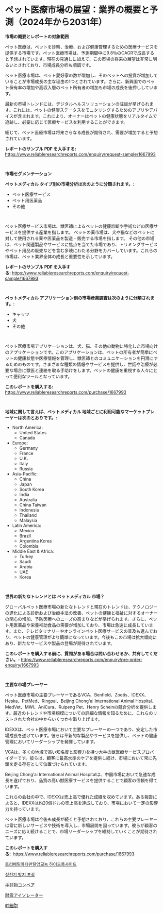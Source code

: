 <p><h1>ペット医療市場の展望：業界の概要と予測（2024年から2031年）</h1></p><p><strong>市場の概要とレポートの対象範囲</strong></p>
<p><p>ペット医療は、ペットを診察、治療、および健康管理するための医療サービスを提供する市場です。ペット医療市場は、予測期間中に9.8％のCAGRで成長すると予想されています。現在の見通しに加えて、この市場の将来の展望は非常に明るいとされており、市場成長分析も順調です。</p><p>ペット医療市場は、ペット愛好家の数が増加し、そのペットへの投資が増加していることが市場成長の主な理由の1つとされています。さらに、新興国でのペット保有率の増加や高収入層のペット所有者の増加も市場の成長を後押ししています。</p><p>最新の市場トレンドには、デジタルヘルスソリューションの注目が挙げられます。これには、ペットの健康ステータスをモニタリングするためのアプリやデバイスが含まれます。これにより、オーナーはペットの健康状態をリアルタイムで追跡し、必要に応じて医療サービスを利用することができます。</p><p>総じて、ペット医療市場は将来さらなる成長が期待され、需要が増加すると予想されています。</p></p>
<p><strong>レポートのサンプル PDF を入手する:</strong> <a href="https://www.reliableresearchreports.com/enquiry/request-sample/1667993">https://www.reliableresearchreports.com/enquiry/request-sample/1667993</a></p>
<p>&nbsp;</p>
<p><strong>市場セグメンテーション</strong></p>
<p><strong>ペットメディカル タイプ別の市場分析は次のように分類されます。:</strong></p>
<p><ul><li>ペット医療サービス</li><li>ペット用医薬品</li><li>その他</li></ul></p>
<p>&nbsp;</p>
<p><p>ペット医療サービス市場は、獣医師によるペットの健康診断や手術などの医療サービスを提供する産業を指します。 ペットの薬市場は、犬や猫などのペットに対して使用される薬や医薬品を製造・販売する市場を指します。 その他の市場は、ペット関連製品やサービスに焦点を当てた市場であり、トリミングサービスやペット用品の販売などを含む多岐にわたる分野をカバーしています。これらの市場は、ペット業界全体の成長と重要性を示しています。</p></p>
<p><strong>レポートのサンプル PDF を入手する:</strong>&nbsp;<a href="https://www.reliableresearchreports.com/enquiry/request-sample/1667993">https://www.reliableresearchreports.com/enquiry/request-sample/1667993</a></p>
<p>&nbsp;</p>
<p><strong> ペットメディカル アプリケーション別の市場産業調査は次のように分類されます。:</strong></p>
<p><ul><li>キャッツ</li><li>犬</li><li>その他</li></ul></p>
<p>&nbsp;</p>
<p><p>ペット医療市場アプリケーションは、犬、猫、その他の動物に特化した市場向けのアプリケーションです。このアプリケーションは、ペットの所有者が簡単にペットの健康状態や医療情報を管理し、獣医師とのコミュニケーションを円滑にするためのものです。さまざまな種類の情報やサービスを提供し、世話や治療が必要な場合に獣医と連絡を取る手助けをします。ペットの健康を重視する人々にとって便利なツールとなっています。</p></p>
<p><strong>このレポートを購入する:</strong>&nbsp; <a href="https://www.reliableresearchreports.com/purchase/1667993">https://www.reliableresearchreports.com/purchase/1667993</a></p>
<p>&nbsp;</p>
<p><strong>地域に関して言えば、ペットメディカル 地域ごとに利用可能なマーケットプレーヤーは次のとおりです。:</strong></p>
<p><ul>
    <li>
        North America:
        <ul>
            <li>United States</li>
            <li>Canada</li>
        </ul>
    </li>
    <li>
        Europe:
        <ul>
            <li>Germany</li>
            <li>France</li>
            <li>U.K.</li>
            <li>Italy</li>
            <li>Russia</li>
        </ul>
    </li>
    <li>
        Asia-Pacific:
        <ul>
            <li>China</li>
            <li>Japan</li>
            <li>South Korea</li>
            <li>India</li>
            <li>Australia</li>
            <li>China Taiwan</li>
            <li>Indonesia</li>
            <li>Thailand</li>
            <li>Malaysia</li>
        </ul>
    </li>
    <li>
        Latin America:
        <ul>
            <li>Mexico</li>
            <li>Brazil</li>
            <li>Argentina Korea</li>
            <li>Colombia</li>
        </ul>
    </li>
    <li>
        Middle East & Africa:
        <ul>
            <li>Turkey</li>
            <li>Saudi</li>
            <li>Arabia</li>
            <li>UAE</li>
            <li>Korea</li>
        </ul>
    </li>
    </ul></p>
<p>&nbsp;</p>
<p><strong>世界の新たなトレンドとは ペットメディカル 市場？</strong></p>
<p><p>グローバルペット医療市場の新たなトレンドと現在のトレンドは、テクノロジーの進化による診断および治療手法の改善、ペットの健康と福祉に対するオーナーの関心の増加、予防医療へのニーズの高まりなどが挙げられます。さらに、ペット用医薬品や栄養補助食品の需要が増加しており、市場は急速に成長しています。また、テレビタリナリーやオンラインペット医療サービスの普及も進んでおり、ペットの健康管理がより簡単になっています。今後もこの市場は拡大傾向にあり、新たなサービスや製品の登場が期待されています。</p></p>
<p><strong>このレポートを購入する前に、質問がある場合は問い合わせるか、共有してください。</strong>- <a href="https://www.reliableresearchreports.com/enquiry/pre-order-enquiry/1667993">https://www.reliableresearchreports.com/enquiry/pre-order-enquiry/1667993</a></p>
<p>&nbsp;</p>
<p><strong>主要な市場プレーヤー</strong></p>
<p><p>ペット医療市場の主要プレーヤーであるVCA、Benfield、Zoetis、IDEXX、Heska、PetMed、Ringpai、Beijing Chong'ai International Animal Hospital、MedVet、MWI、AniCura、Ruipeng Pet、Henry Scheinの競合分析を提供します。最近のトレンドや市場規模についての詳細な情報を知るために、これらのリストされた会社の中からいくつかを取り上げます。</p><p>IDEXXは、ペット医療市場において主要なプレーヤーの一つであり、安定した市場成長を遂げています。彼らは革新的な製品やサービスを提供し、ペットの健康管理においてリーダーシップを発揮しています。</p><p>VCAは、多くの地域で高い知名度と影響力を持つ大手の獣医療サービスプロバイダーです。彼らは、顧客に最高水準のケアを提供し続け、市場において常に先頭を走る存在として位置づけられています。</p><p>Beijing Chong'ai International Animal Hospitalは、中国市場において急速な成長を遂げており、品質の高い獣医療サービスを提供することで顧客の信頼を得ています。</p><p>これらの会社の中で、IDEXXは売上高で優れた成績を収めています。ある報告によると、IDEXXは約20億ドルの売上高を達成しており、市場において一定の影響力を持っています。</p><p>ペット医療市場は今後も成長が続くと予想されており、これらの主要プレーヤーは常に新しいサービスや技術を導入し、市場展開を図っています。彼らが顧客のニーズに応え続けることで、市場リーダーシップを維持していくことが期待されています。</p></p>
<p><strong>このレポートを購入する:</strong>&nbsp;&nbsp;<a href="https://www.reliableresearchreports.com/purchase/1667993">https://www.reliableresearchreports.com/purchase/1667993</a></p>
<p><p><a href="https://medium.com/@flower89678/%ED%8A%B8%EB%A6%AC%EB%A9%94%ED%8B%B8%EC%95%84%EB%8B%B4%EC%95%88%ED%8B%B8%EC%95%84%EB%AF%BC-%EC%88%98%EC%82%B0%ED%99%94%EB%AC%BC%EC%8B%9C%EC%9E%A5-%EC%A0%90%EC%9C%A0%EC%9C%A8-%EC%A7%84%ED%99%94-%EB%B0%8F-%EC%8B%9C%EC%9E%A5-%EC%84%B1%EC%9E%A5-%ED%8A%B8%EB%A0%8C%EB%93%9C-2024-2031-bf77b5cd1121">트리메틸아다만틸암모늄 하이드록사이드</a></p><p><a href="https://medium.com/@earlfeffersj/%EC%A0%95%EC%A0%84%EA%B8%B0-%EB%B0%A9%EC%A7%80-%ED%8F%AC%EC%9E%A5-%EC%8B%9C%EC%9E%A5-%EC%B8%A1%EC%A0%95%EC%B9%98-%ED%95%B4%EB%8F%85-%EC%8B%9C%EC%9E%A5-%EC%A0%90%EC%9C%A0%EC%9C%A8-%ED%8A%B8%EB%A0%8C%EB%93%9C-%EB%B0%8F-%EC%84%B1%EC%9E%A5-%ED%8C%A8%ED%84%B4-dc4729c61fb4">정전기 방지 포장</a></p><p><a href="https://medium.com/@dylancoleman70/%E3%83%90%E3%82%B2%E3%83%BC%E3%82%B8%E3%82%B3%E3%83%B3%E3%83%99%E3%82%A2%E5%B8%82%E5%A0%B4%E3%81%AE%E6%B4%9E%E5%AF%9F-%E5%B8%82%E5%A0%B4%E3%81%AE%E5%8B%95%E5%90%91-%E6%88%90%E9%95%B7-2024%E5%B9%B4%E3%81%8B%E3%82%892031%E5%B9%B4%E3%81%BE%E3%81%A7%E3%81%AE%E4%BA%88%E6%B8%AC-e46dd3c2ee78">手荷物コンベア</a></p><p><a href="https://github.com/zoetazuur/Market-Research-Report-List-1/blob/main/707707715208.md">耐震アイソレーター</a></p><p><a href="https://medium.com/@alioukaye1/%E5%B9%B9%E7%B4%B0%E8%83%9E%E5%B8%82%E5%A0%B4-%E5%B8%82%E5%A0%B4%E3%82%B7%E3%82%A7%E3%82%A2-%E5%B8%82%E5%A0%B4%E5%8B%95%E5%90%91-%E5%B0%86%E6%9D%A5%E3%81%AE%E6%88%90%E9%95%B7%E3%82%92%E6%8E%A2%E3%82%8B-b8dec01dc34c">幹細胞</a></p></p>